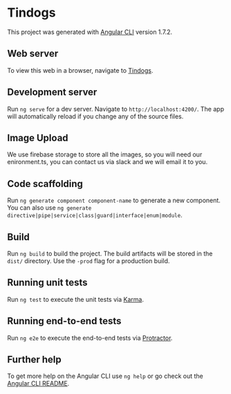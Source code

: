 # Tindogs

This project was generated with [Angular CLI](https://github.com/angular/angular-cli) version 1.7.2.

## Web server

To view this web in a browser, navigate to [Tindogs](http://34.239.83.44).

## Development server

Run `ng serve` for a dev server. Navigate to `http://localhost:4200/`. The app will automatically reload if you change any of the source files.

## Image Upload

We use firebase storage to store all the images, so you will need our enironment.ts, you can contact us via slack and we will email it to you.

## Code scaffolding

Run `ng generate component component-name` to generate a new component. You can also use `ng generate directive|pipe|service|class|guard|interface|enum|module`.

## Build

Run `ng build` to build the project. The build artifacts will be stored in the `dist/` directory. Use the `-prod` flag for a production build.

## Running unit tests

Run `ng test` to execute the unit tests via [Karma](https://karma-runner.github.io).

## Running end-to-end tests

Run `ng e2e` to execute the end-to-end tests via [Protractor](http://www.protractortest.org/).

## Further help

To get more help on the Angular CLI use `ng help` or go check out the [Angular CLI README](https://github.com/angular/angular-cli/blob/master/README.md).
